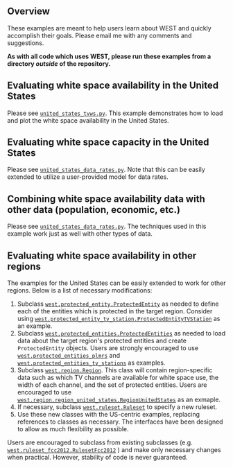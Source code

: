 Overview
--------
These examples are meant to help users learn about WEST and quickly accomplish
their goals. Please email me with any comments and suggestions.

**As with all code which uses WEST, please run these examples from a directory 
*outside* of the repository.**


Evaluating white space availability in the United States
--------------------------------------------------------
Please see
[```united_states_tvws.py```](https://github.com/kate-harrison/west/blob/master/examples/united_states_tvws.py).
This example demonstrates how to load and plot the white space availability 
in the United States.


Evaluating white space capacity in the United States
----------------------------------------------------
Please see
[```united_states_data_rates.py```](https://github.com/kate-harrison/west/blob/master/examples/united_states_data_rates.py).
Note that this can be easily extended to utilize a user-provided model for 
data rates.


Combining white space availability data with other data (population, economic, etc.)
------------------------------------------------------------------------------------
Please see
[```united_states_data_rates.py```](https://github.com/kate-harrison/west/blob/master/examples/united_states_data_rates.py).
The techniques used in this example work just as well with other types of data.


Evaluating white space availability in other regions
----------------------------------------------------
The examples for the United States can be easily extended to work for other 
regions. Below is a list of necessary modifications:

1. Subclass
[```west.protected_entity.ProtectedEntity```](https://github.com/kate-harrison/west/blob/master/west/protected_entity.py)
as needed to define 
each of the entities which is protected in the target region. Consider using 
[```west.protected_entity_tv_station.ProtectedEntityTVStation```](https://github.com/kate-harrison/west/blob/master/west/protected_entity_tv_station.py)
as an example.
2. Subclass
[```west.protected_entities.ProtectedEntities```](https://github.com/kate-harrison/west/blob/master/west/protected_entities.py)
as needed to load
 data about the target region's protected entities and create 
 ```ProtectedEntity``` objects. Users are strongly encouraged to use 
[```west.protected_entities_plmrs```](https://github.com/kate-harrison/west/blob/master/west/protected_entities_plmrs.py)
and
[```west.protected_entities_tv_stations```](https://github.com/kate-harrison/west/blob/master/west/protected_entities_tv_stations.py)
as examples.
3. Subclass
[```west.region.Region```](https://github.com/kate-harrison/west/blob/master/west/region.py).
This class will contain region-specific
data such as which TV channels are available for white space use, 
the width of each channel, and the set of protected entities. Users are 
encouraged to use
[```west.region.region_united_states.RegionUnitedStates```](https://github.com/kate-harrison/west/blob/master/west/region_united_states.py) 
as an exmaple.
4. If necessary, subclass
[```west.ruleset.Ruleset```](https://github.com/kate-harrison/west/blob/master/west/ruleset.py)
to specify a new ruleset.
5. Use these new classes with the US-centric examples, 
replacing references to classes as necessary. The interfaces have been 
designed to allow as much flexibility as possible.

Users are encouraged to subclass from existing subclasses (e.g.
[```west.ruleset_fcc2012.RulesetFcc2012```](https://github.com/kate-harrison/west/blob/master/west/ruleset_fcc2012.py)
) and make only necessary changes when practical. However, 
stability of code is never guaranteed.
